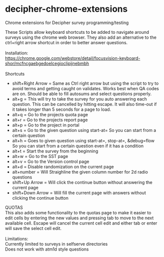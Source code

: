 # decipher-chrome-extensions
Chrome extensions for Decipher survey programming/testing

These Scripts allow keyboard shortcuts to be added to navigate around surveys using the chrome web browser.  They also add an alternative to the ctrl+right arrow shortcut in order to better answer questions.
<br/>
<br/>
Installation:<br/>
https://chrome.google.com/webstore/detail/focusvision-keyboard-shor/mcfncgaebgedoelcegioclipijnebmbh
<br/>
<br/>
Shortcuts
<ul>
<li>shift+Right Arrow = Same as Ctrl right arrow but using the script to try to avoid terms and getting caught on validates. Works best when QA codes are on.  Should be able to fill autosums and select questions properly.  </li>
<li>alt+g = This will try to take the survey for you auto answering each question. This can be cancelled by hitting escape. It will also time-out if it takes longer than 5 seconds for a page to load.</li>
<li>alt+q = Go to the projects quota page</li>
<li>alt+r = Go to the projects report page</li>
<li>alt+p = Go to the project in portal</li>
<li>alt+s = Go to the given question using start-at= So you can start from a certain question</li>
<li>alt+h = Goes to given question using start-at=, stop-at=, &debug=flow So you can start from a certain question even if it has a condition</li>
<li>alt+t = Start the survey from the beginning</li>
<li>alt+w = Go to the SST page</li>
<li>alt+v = Go to the Version control page</li>
<li>alt+d = Disable randomization on the current page</li>
<li>alt+number = Will Straighline the given column number for 2d radio questions</li>
<li>shift+Up Arrow = Will click the continue button without answering the current page</li>
<li>shift+Down Arrow = Will fill the current page with answers without clicking the continue button</li>
</ul>

QUOTAS<br/>
This also adds some functionality to the quotas page to make it easier to edit cells by entering the new values and pressing tab to move to the next available cell.  Escape will cancel the current cell edit and either tab or enter will save the select cell edit.  
<br/>
Limitations:<br/>
Currently limited to surveys in selfserve directories<br/>
Does not work with atm1d style questions

